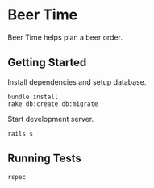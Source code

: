 # Beer Time

Beer Time helps plan a beer order.

## Getting Started

Install dependencies and setup database.
```
bundle install
rake db:create db:migrate
```

Start development server.
```
rails s
```

## Running Tests
```
rspec
```
